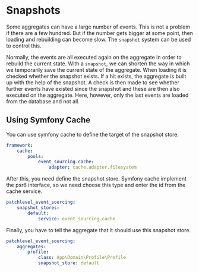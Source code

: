 # Snapshots

Some aggregates can have a large number of events.
This is not a problem if there are a few hundred.
But if the number gets bigger at some point, then loading and rebuilding can become slow.
The `snapshot` system can be used to control this.

Normally, the events are all executed again on the aggregate in order to rebuild the current state.
With a `snapshot`, we can shorten the way in which we temporarily save the current state of the aggregate.
When loading it is checked whether the snapshot exists.
If a hit exists, the aggregate is built up with the help of the snapshot.
A check is then made to see whether further events have existed since the snapshot
and these are then also executed on the aggregate.
Here, however, only the last events are loaded from the database and not all.

## Using Symfony Cache

You can use symfony cache to define the target of the snapshot store.

```yaml
framework:
    cache:
        pools:
            event_sourcing.cache:
                adapter: cache.adapter.filesystem
```

After this, you need define the snapshot store. 
Symfony cache implement the psr6 interface, so we need choose this type
and enter the id from the cache service.

```yaml
patchlevel_event_sourcing:
    snapshot_stores:
        default:
            service: event_sourcing.cache
```

Finally, you have to tell the aggregate that it should use this snapshot store.

```yaml
patchlevel_event_sourcing:
    aggregates:
        profile:
            class: App\Domain\Profile\Profile
            snapshot_store: default
```